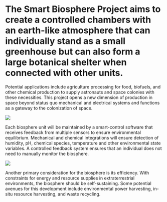 
# The Smart Biosphere Project aims to create a controlled chambers with an earth-like atmosphere that can individually stand as a small greenhouse but can also form a large botanical shelter when connected with other units. 

Potential applications include agriculture processing for food, biofuels, and other chemical production to supply astronauts and space colonies with these necessities. This project opens a new dimension of production in space beyond status quo mechanical and electrical systems and functions as a gateway to the colonization of space. 

![](img/projects/biosphere/biosphere2.png)

Each biosphere unit will be maintained by a smart-control software that receives feedback from multiple sensors to ensure environmental equilibrium. Mechanical and chemical integrations will ensure detection of humidity, pH, chemical species, temperature and other environmental state variables. A controlled feedback system ensures that an individual does not need to manually monitor the biosphere. 

![](img/projects/biosphere/biosphere3.png)

Another primary consideration for the biosphere is its efficiency. With constraints for energy and resource supplies in extraterrestrial environments, the biosphere should be self-sustaining. Some potential avenues for this development include environmental power harvesting, in-situ resource harvesting, and waste recycling. 

